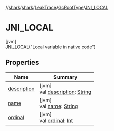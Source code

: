 //[shark](../../../../../index.md)/[shark](../../../index.md)/[LeakTrace](../../index.md)/[GcRootType](../index.md)/[JNI_LOCAL](index.md)

# JNI_LOCAL

[jvm]\
[JNI_LOCAL](index.md)("Local variable in native code")

## Properties

| Name | Summary |
|---|---|
| [description](../description.md) | [jvm]<br>val [description](../description.md): [String](https://kotlinlang.org/api/latest/jvm/stdlib/kotlin/-string/index.html) |
| [name](../../../-on-analysis-progress-listener/-step/-p-a-r-s-i-n-g_-h-e-a-p_-d-u-m-p/index.md#-372974862%2FProperties%2F-1562156115) | [jvm]<br>val [name](../../../-on-analysis-progress-listener/-step/-p-a-r-s-i-n-g_-h-e-a-p_-d-u-m-p/index.md#-372974862%2FProperties%2F-1562156115): [String](https://kotlinlang.org/api/latest/jvm/stdlib/kotlin/-string/index.html) |
| [ordinal](../../../-on-analysis-progress-listener/-step/-p-a-r-s-i-n-g_-h-e-a-p_-d-u-m-p/index.md#-739389684%2FProperties%2F-1562156115) | [jvm]<br>val [ordinal](../../../-on-analysis-progress-listener/-step/-p-a-r-s-i-n-g_-h-e-a-p_-d-u-m-p/index.md#-739389684%2FProperties%2F-1562156115): [Int](https://kotlinlang.org/api/latest/jvm/stdlib/kotlin/-int/index.html) |
